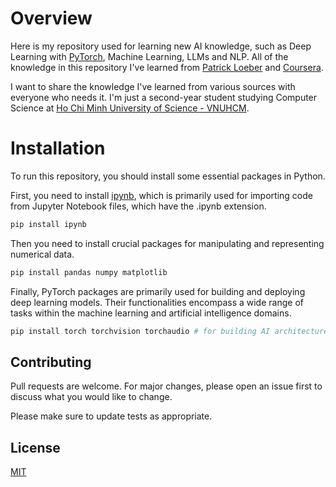 # Overview
Here is my repository used for learning new AI knowledge, such as Deep Learning with [PyTorch](https://pytorch.org/), Machine Learning, LLMs and NLP. All of the knowledge in this repository I've learned from [Patrick Loeber](https://www.youtube.com/watch?v=c36lUUr864M&t=6466s) and [Coursera](https://www.coursera.org/).

I want to share the knowledge I've learned from various sources with everyone who needs it. I'm just a second-year student studying Computer Science at [Ho Chi Minh University of Science - VNUHCM](https://hcmus.edu.vn/).

# Installation
To run this repository, you should install some essential packages in Python.

First, you need to install [ipynb](https://pypi.org/project/ipynb/), which is primarily used for importing code from Jupyter Notebook files, which have the .ipynb extension.
```bash
pip install ipynb 
```
Then you need to install crucial packages for manipulating and representing numerical data. 
```bash
pip install pandas numpy matplotlib 
```
Finally, PyTorch packages are primarily used for building and deploying deep learning models. Their functionalities encompass a wide range of tasks within the machine learning and artificial intelligence domains.
```bash
pip install torch torchvision torchaudio # for building AI architectures
```
## Contributing

Pull requests are welcome. For major changes, please open an issue first
to discuss what you would like to change.

Please make sure to update tests as appropriate.

## License

[MIT](https://choosealicense.com/licenses/mit/)
